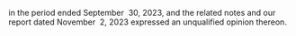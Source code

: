 in  the  period  ended  September  30,  2023,  and  the  related  notes  and  our  report  dated  November  2,  2023  expressed  an
unqualified opinion thereon.